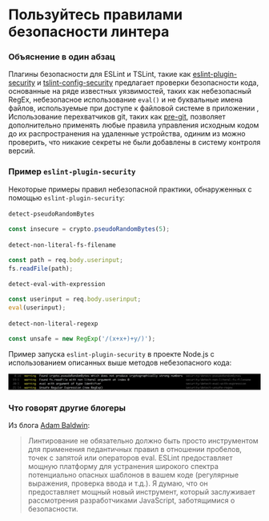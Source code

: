 # Пользуйтесь правилами безопасности линтера

### Объяснение в один абзац

Плагины безопасности для ESLint и TSLint, такие как [eslint-plugin-security](https://github.com/nodesecurity/eslint-plugin-security) и [tslint-config-security](https://www.npmjs.com/package/tslint-config-security) предлагает проверки безопасности кода, основанные на ряде известных уязвимостей, таких как небезопасный RegEx, небезопасное использование `eval()` и не буквальные имена файлов, используемые при доступе к файловой системе в приложении , Использование перехватчиков git, таких как [pre-git](https://github.com/bahmutov/pre-git), позволяет дополнительно применять любые правила управления исходным кодом до их распространения на удаленные устройства, одиним из можно проверить, что никакие секреты не были добавлены в систему контроля версий.

### Пример `eslint-plugin-security`

Некоторые примеры правил небезопасной практики, обнаруженных с помощью `eslint-plugin-security`:

`detect-pseudoRandomBytes`

```javascript
const insecure = crypto.pseudoRandomBytes(5);
```

`detect-non-literal-fs-filename`

```javascript
const path = req.body.userinput;
fs.readFile(path);
```

`detect-eval-with-expression`

```javascript
const userinput = req.body.userinput;
eval(userinput);
```

`detect-non-literal-regexp`

```javascript
const unsafe = new RegExp('/(x+x+)+y/)');
```

Пример запуска `eslint-plugin-security` в проекте Node.js с использованием описанных выше методов небезопасного кода:

![nsp check example](/assets/images/eslint-plugin-security.png)

### Что говорят другие блогеры

Из блога [Adam Baldwin](https://www.safaribooksonline.com/blog/2014/03/28/using-eslint-plugins-node-js-app-security/):
> Линтирование не обязательно должно быть просто инструментом для применения педантичных правил в отношении пробелов, точек с запятой или операторов eval. ESLint предоставляет мощную платформу для устранения широкого спектра потенциально опасных шаблонов в вашем коде (регулярные выражения, проверка ввода и т.д.). Я думаю, что он предоставляет мощный новый инструмент, который заслуживает рассмотрения разработчиками JavaScript, заботящимися о безопасности.

